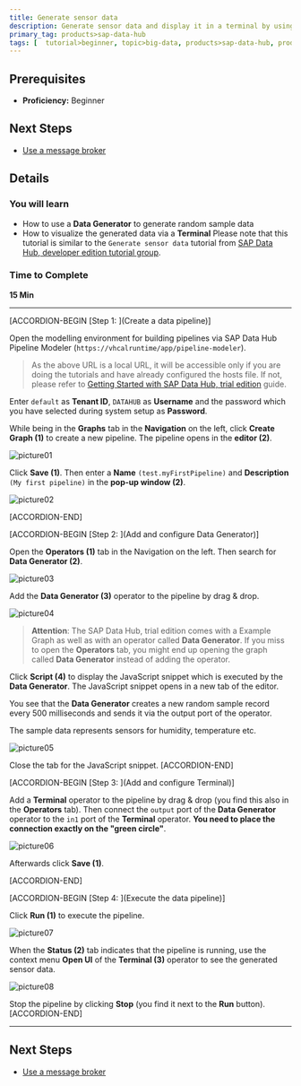 ```yaml
---
title: Generate sensor data
description: Generate sensor data and display it in a terminal by using SAP Data Hub, trial edition.
primary_tag: products>sap-data-hub
tags: [  tutorial>beginner, topic>big-data, products>sap-data-hub, products>sap-vora ]
---
```


## Prerequisites  
 - **Proficiency:** Beginner

## Next Steps
 - [Use a message broker](https://www.sap.com/developer/tutorials/datahub-trial-pipelines-part02.html)

## Details
### You will learn  
- How to use a **Data Generator** to generate random sample data
- How to visualize the generated data via a **Terminal**
Please note that this tutorial is similar to the `Generate sensor data` tutorial from [SAP Data Hub, developer edition tutorial group](https://www.sap.com/developer/groups/datahub-pipelines.html).

### Time to Complete
**15 Min**

---

[ACCORDION-BEGIN [Step 1: ](Create a data pipeline)]

Open the modelling environment for building pipelines via SAP Data Hub Pipeline Modeler (`https://vhcalruntime/app/pipeline-modeler`).

>As the above URL is a local URL, it will be accessible only if you are doing the tutorials and have already configured the hosts file. If not, please refer to [Getting Started with SAP Data Hub, trial edition](https://caldocs.hana.ondemand.com/caldocs/help/Getting_Started_Data_Hub.pdf) guide.

Enter `default` as **Tenant ID**, `DATAHUB` as **Username** and the password which you have selected during system setup as **Password**.

While being in the **Graphs** tab in the **Navigation** on the left, click **Create Graph (1)** to create a new pipeline. The pipeline opens in the **editor (2)**.

![picture01](datahub-trial-pipelines-part01-1.png)

Click **Save (1)**. Then enter a **Name** `(test.myFirstPipeline)` and **Description** `(My first pipeline)` in the **pop-up window (2)**.

![picture02](datahub-trial-pipelines-part01-2.png)


[ACCORDION-END]

[ACCORDION-BEGIN [Step 2: ](Add and configure Data Generator)]

Open the **Operators (1)** tab in the Navigation on the left. Then search for **Data Generator (2)**.

![picture03](datahub-trial-pipelines-part01-3.png)

Add the **Data Generator (3)** operator to the pipeline by drag & drop.

![picture04](datahub-trial-pipelines-part01-4.png)

>**Attention**: The SAP Data Hub, trial edition comes with a Example Graph as well as with an operator called **Data Generator**. If you miss to open the **Operators** tab, you might end up opening the graph called **Data Generator** instead of adding the operator.

Click **Script (4)** to display the JavaScript snippet which is executed by the **Data Generator**. The JavaScript snippet opens in a new tab of the editor.

You see that the **Data Generator** creates a new random sample record every 500 milliseconds and sends it via the output port of the operator.

The sample data represents sensors for humidity, temperature etc.

![picture05](datahub-trial-pipelines-part01-5.png)

Close the tab for the JavaScript snippet.
[ACCORDION-END]


[ACCORDION-BEGIN [Step 3: ](Add and configure Terminal)]

Add a **Terminal** operator to the pipeline by drag & drop (you find this also in the **Operators** tab). Then connect the `output` port of the **Data Generator** operator to the `in1` port of the **Terminal** operator. **You need to place the connection exactly on the "green circle"**.

![picture06](datahub-trial-pipelines-part01-6.png)

Afterwards click **Save (1)**.

[ACCORDION-END]

[ACCORDION-BEGIN [Step 4: ](Execute the data pipeline)]

Click **Run (1)** to execute the pipeline.

![picture07](datahub-trial-pipelines-part01-7.png)

When the **Status (2)** tab indicates that the pipeline is running, use the context menu **Open UI** of the **Terminal (3)** operator to see the generated sensor data.

![picture08](datahub-trial-pipelines-part01-8.png)

Stop the pipeline by clicking **Stop** (you find it next to the **Run** button).
[ACCORDION-END]

---

## Next Steps
 - [Use a message broker](https://www.sap.com/developer/tutorials/datahub-trial-pipelines-part02.html)
